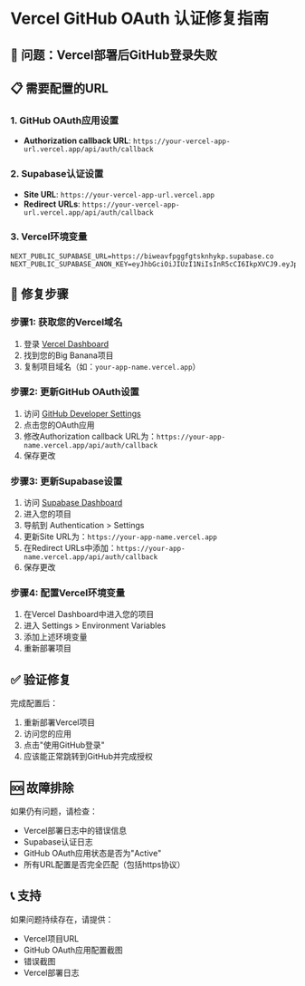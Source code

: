 # Vercel GitHub OAuth 认证修复指南

## 🚨 问题：Vercel部署后GitHub登录失败

## 📋 需要配置的URL

### 1. GitHub OAuth应用设置
- **Authorization callback URL**: `https://your-vercel-app-url.vercel.app/api/auth/callback`

### 2. Supabase认证设置
- **Site URL**: `https://your-vercel-app-url.vercel.app`
- **Redirect URLs**: `https://your-vercel-app-url.vercel.app/api/auth/callback`

### 3. Vercel环境变量
```env
NEXT_PUBLIC_SUPABASE_URL=https://biweavfpggfgtsknhykp.supabase.co
NEXT_PUBLIC_SUPABASE_ANON_KEY=eyJhbGciOiJIUzI1NiIsInR5cCI6IkpXVCJ9.eyJpc3MiOiJzdXBhYmFzZSIsInJlZiI6ImJpd2VhdmZwZ2dmZ3Rza25oeWtwIiwicm9sZSI6ImFub24iLCJpYXQiOjE3NjA2NTE2MzAsImV4cCI6MjA3NjIyNzYzMH0.J_mLv1_fEwGUhIXAuTxnas0KQHVHp4MA4Tr30vdTAUM
```

## 🔧 修复步骤

### 步骤1: 获取您的Vercel域名
1. 登录 [Vercel Dashboard](https://vercel.com/dashboard)
2. 找到您的Big Banana项目
3. 复制项目域名（如：`your-app-name.vercel.app`）

### 步骤2: 更新GitHub OAuth设置
1. 访问 [GitHub Developer Settings](https://github.com/settings/developers)
2. 点击您的OAuth应用
3. 修改Authorization callback URL为：`https://your-app-name.vercel.app/api/auth/callback`
4. 保存更改

### 步骤3: 更新Supabase设置
1. 访问 [Supabase Dashboard](https://supabase.com/dashboard)
2. 进入您的项目
3. 导航到 Authentication > Settings
4. 更新Site URL为：`https://your-app-name.vercel.app`
5. 在Redirect URLs中添加：`https://your-app-name.vercel.app/api/auth/callback`
6. 保存更改

### 步骤4: 配置Vercel环境变量
1. 在Vercel Dashboard中进入您的项目
2. 进入 Settings > Environment Variables
3. 添加上述环境变量
4. 重新部署项目

## ✅ 验证修复

完成配置后：
1. 重新部署Vercel项目
2. 访问您的应用
3. 点击"使用GitHub登录"
4. 应该能正常跳转到GitHub并完成授权

## 🆘 故障排除

如果仍有问题，请检查：
- Vercel部署日志中的错误信息
- Supabase认证日志
- GitHub OAuth应用状态是否为"Active"
- 所有URL配置是否完全匹配（包括https协议）

## 📞 支持

如果问题持续存在，请提供：
- Vercel项目URL
- GitHub OAuth应用配置截图
- 错误截图
- Vercel部署日志